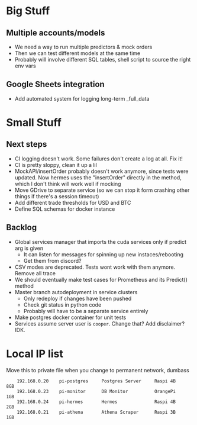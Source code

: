 # **Big Stuff** 

## Multiple accounts/models
- We need a way to run multiple predictors & mock orders
- Then we can test different models at the same time
- Probably will involve different SQL tables, shell script to source the right env vars

## Google Sheets integration
- Add automated system for logging long-term _full_data


# **Small Stuff**

## Next steps
- CI logging doesn't work. Some failures don't create a log at all. Fix it!
- CI is pretty sloppy, clean it up a lil
- MockAPI/insertOrder probably doesn't work anymore, since tests were updated. Now hermes uses the "insertOrder" directly in the method, which I don't think will work well if mocking
- Move GDrive to separate service (so we can stop it form crashing other things if there's a session timeout)
- Add different trade thresholds for USD and BTC 
- Define SQL schemas for docker instance

## Backlog
- Global services manager that imports the cuda services only if predict arg is given
  - It can listen for messages for spinning up new instaces/rebooting
  - Get them from discord?
- CSV modes are deprecated. Tests wont work with them anymore. Remove all trace
- We should eventually make test cases for Prometheus and its Predict() method
- Master branch autodeployment in service clusters
  - Only redeploy if changes have been pushed
  - Check git status in python code
  - Probably will have to be a separate service entirely
- Make postgres docker container for unit tests
- Services assume server user is `cooper`. Change that? Add disclaimer? IDK.

# Local IP list
Move this to private file when you change to permanent network, dumbass

        192.168.0.20    pi-postgres     Postgres Server     Raspi 4B    8GB
        192.168.0.23    pi-monitor      DB Monitor          OrangePi    1GB
        192.168.0.24    pi-hermes       Hermes              Raspi 4B    2GB
        192.168.0.21    pi-athena       Athena Scraper      Raspi 3B    1GB
